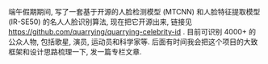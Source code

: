 端午假期期间, 写了一套基于开源的人脸检测模型 (MTCNN) 和人脸特征提取模型 (IR-SE50) 的名人人脸识别算法, 现在把它开源出来, 链接见 https://github.com/quarrying/quarrying-celebrity-id . 目前可识别 4000+ 的公众人物, 包括歌星, 演员, 运动员和科学家等. 后面有时间我会把这个项目的大致框架和设计思路梳理一下, 发一篇专栏文章.
